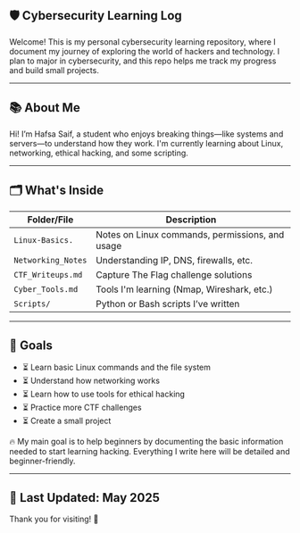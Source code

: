 ## 🛡 Cybersecurity Learning Log

Welcome! This is my personal cybersecurity learning repository, where I document my journey of exploring the world of hackers and technology. I plan to major in cybersecurity, and this repo helps me track my progress and build small projects.

---

## 📚 About Me

Hi! I’m Hafsa Saif, a student who enjoys breaking things—like systems and servers—to understand how they work. I'm currently learning about Linux, networking, ethical hacking, and some scripting.

---

## 🗂️ What's Inside

| Folder/File            | Description                                      |
|------------------------|--------------------------------------------------|
| `Linux-Basics.`        | Notes on Linux commands, permissions, and usage |
| `Networking_Notes`     | Understanding IP, DNS, firewalls, etc.          |
| `CTF_Writeups.md`      | Capture The Flag challenge solutions            |
| `Cyber_Tools.md`       | Tools I'm learning (Nmap, Wireshark, etc.)      |
| `Scripts/`             | Python or Bash scripts I’ve written             |

---

## 🚀 Goals

- ⏳ Learn basic Linux commands and the file system  
- ⏳ Understand how networking works  
- ⏳ Learn how to use tools for ethical hacking  
- ⏳ Practice more CTF challenges  
- ⏳ Create a small project  

🔥 My main goal is to help beginners by documenting the basic information needed to start learning hacking. Everything I write here will be detailed and beginner-friendly.

---

## 📅 Last Updated: May 2025

Thank you for visiting! 🌟
